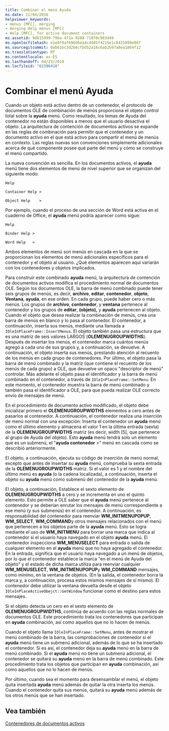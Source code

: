 ```yaml
---
title: Combinar el menú Ayuda
ms.date: 11/04/2016
helpviewer_keywords:
- menus [MFC], merging
- merging Help menus [MFC]
- Help [MFC], for active document containers
ms.assetid: 9d615999-79ba-471a-9288-718f0c903d49
ms.openlocfilehash: e1e8f9af696b6ea4cd485f4215e1c8425098e987
ms.sourcegitcommit: 0ab61bc3d2b6cfbd52a16c6ab2b97a8ea1864f12
ms.translationtype: MT
ms.contentlocale: es-ES
ms.lasthandoff: 04/23/2019
ms.locfileid: "62396410"
---
```

# <a name="help-menu-merging"></a>Combinar el menú Ayuda

Cuando un objeto está activo dentro de un contenedor, el protocolo de documentos OLE de combinación de menús proporciona el objeto control total sobre la **ayuda** menú. Como resultado, los temas de Ayuda del contenedor no están disponibles a menos que el usuario desactiva el objeto. La arquitectura de contención de documentos activos se expande en las reglas de combinación para permitir que el contenedor y un documento activo en el que está activo para compartir el menú de menús en contexto. Las reglas nuevas son convenciones simplemente adicionales acerca de qué componente posee qué parte del menú y cómo se construye el menú compartido.

La nueva convención es sencilla. En los documentos activos, el **ayuda** menú tiene dos elementos de menú de nivel superior que se organizan del siguiente modo:

`Help`

`Container Help >`

`Object Help    >`

Por ejemplo, cuando el proceso de una sección de Word está activa en el cuaderno de Office, el **ayuda** menú podría aparecer como sigue:

`Help`

`Binder Help >`

`Word Help   >`

Ambos elementos de menú son menús en cascada en la que se proporcionan los elementos de menú adicionales específicos para el contenedor y el objeto al usuario. ¿Qué elementos aparecen aquí variarán con los contenedores y objetos implicados.

Para construir este combinado **ayuda** menú, la arquitectura de contención de documentos activos modifica el procedimiento normal de documentos OLE. Según los documentos OLE, la barra de menú combinado puede tener seis grupos de menús, es decir, **archivo**, **editar**, **contenedor**, **objeto**,  **Ventana**, **ayuda**, en ese orden. En cada grupo, puede haber cero o más menús. Los grupos de **archivo**, **contenedor**, y **ventana** pertenece al contenedor y los grupos de **editar**, **(objeto),** y **ayuda** pertenecen al objeto. Cuando el objeto que desea realizar la combinación de menús, crea una barra de menús en blanco y lo pasa al contenedor. El contenedor, a continuación, inserta sus menús, mediante una llamada a `IOleInPlaceFrame::InsertMenus`. El objeto también pasa una estructura que es una matriz de seis valores LARGOS (**OLEMENUGROUPWIDTHS**). Después de insertar los menús, el contenedor marca cuántos menús agregó a cada uno de sus grupos y, a continuación, se devuelve. A continuación, el objeto inserta sus menús, prestando atención al recuento de los menús en cada grupo de contenedores. Por último, el objeto pasa la barra de menú combinado y la matriz (que contiene el recuento de los menús de cada grupo) a OLE, que devuelve un opaco "descriptor de menú" controlar. Más adelante el objeto pasa el identificador y la barra de menú combinado en el contenedor, a través de `IOleInPlaceFrame::SetMenu`. En este momento, el contenedor muestra la barra de menú combinado y también pasa el identificador a OLE, para que pueda realizar OLE correcto envío de mensajes de menú.

En el procedimiento de documento activo modificado, el objeto debe inicializar primero el **OLEMENUGROUPWIDTHS** elementos a cero antes de pasarlos al contenedor. A continuación, el contenedor realiza una inserción de menú normal con una excepción: Inserta el contenedor un **ayuda** menú como el último elemento y almacena el valor 1 en la última entrada (sexta) de la **OLEMENUGROUPWIDTHS** matriz (es decir, width [5], que pertenece al grupo de Ayuda del objeto). Esto **ayuda** menú tendrá solo un elemento que es un submenú, el "**ayuda contenedor** >" menú en cascada como se describió anteriormente.

El objeto, a continuación, ejecuta su código de inserción de menú normal, excepto que antes de insertar su **ayuda** menú, comprueba la sexta entrada de la **OLEMENUGROUPWIDTHS** matriz. Si el valor es 1 y el nombre del último menú es **ayuda** (o la cadena localizada), a continuación, inserta el objeto su **ayuda** menú como submenú del contenedor de la **ayuda** menú.

El objeto, a continuación, Establece el sexto elemento de **OLEMENUGROUPWIDTHS** a cero y se incrementa en uno el quinto elemento. Esto permite a OLE saber que el **ayuda** menú pertenece al contenedor y se deberían enrutar los mensajes de menú correspondiente a ese menú (y sus submenús) en el contenedor. A continuación, es responsabilidad del contenedor para reenviar **WM_INITMENUPOPUP**, **WM_SELECT**, **WM_COMMAND**y otros mensajes relacionados con el menú que pertenecen a los objetos parte de la **ayuda** menú. Esto se logra mediante el uso de **WM_INITMENU** para borrar una marca que indica al contenedor si el usuario haya navegado en el objeto **ayuda** menú. El contenedor inspecciona **WM_MENUSELECT** para entrada o salida de cualquier elemento en el **ayuda** menú que no haya agregado el contenedor. En la entrada, significa que el usuario haya navegado a un menú de objetos, por lo que el contenedor establece la marca "en el menú de Ayuda del objeto" y el estado de dicha marca utiliza para reenviar cualquier **WM_MENUSELECT**, **WM_INITMENUPOPUP**y  **WM_COMMAND** mensajes, como mínimo, en la ventana de objetos. (En la salida, el contenedor borra la marca y, a continuación, procesa estos mismos mensajes de sí mismo). El contenedor debe utilizar la ventana devuelta desde el objeto `IOleInPlaceActiveObejct::GetWindow` funcionar como el destino para estos mensajes.

Si el objeto detecta un cero en el sexto elemento de **OLEMENUGROUPWIDTHS**, continúa de acuerdo con las reglas normales de documentos OLE. Este procedimiento trata los contenedores que participan en **ayuda** combinación, así como aquellos que no lo hacen de menús.

Cuando el objeto llama `IOleInPlaceFrame::SetMenu`, antes de mostrar el menú combinado de la barra, las comprobaciones de contenedor si el **ayuda** menú tiene un submenú adicional, además de lo que se ha insertado el contenedor. Si es así, el contenedor deja su **ayuda** menú en la barra de menú combinado. Si el **ayuda** menú no tiene un submenú adicional, el contenedor se quitará su **ayuda** menú en la barra de menú combinado. Este procedimiento trata los objetos que participan en **ayuda** combinación, así como aquellos que no lo hacen de menús.

Por último, cuando sea el momento para desensamblar el menú, el objeto quita insertada **ayuda** menú además de quitar la otra inserta los menús. Cuando el contenedor quita sus menús, quitará su **ayuda** menú además de los otros menús que se han insertado.

## <a name="see-also"></a>Vea también

[Contenedores de documentos activos](../mfc/active-document-containers.md)
